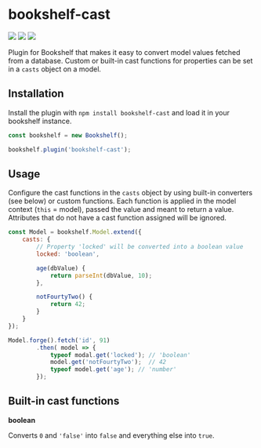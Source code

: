 # bookshelf-cast

![](https://travis-ci.org/dak0rn/bookshelf-cast.svg?branch=master)
![](https://img.shields.io/badge/dependencies-none-green.svg)
![](https://img.shields.io/badge/tested%20with-ava-blue.svg)

Plugin for Bookshelf that makes it easy to convert model values fetched from a database.
Custom or built-in cast functions for properties can be set in a `casts` object
on a model.

## Installation

Install the plugin with `npm install bookshelf-cast` and load it in your bookshelf
instance.

```javascript
const bookshelf = new Bookshelf();

bookshelf.plugin('bookshelf-cast');
```

## Usage

Configure the cast functions in the `casts` object by using built-in converters (see below) or custom functions.
Each function is applied in the model context (`this` = model), passed the value and meant to return
a value. Attributes that do not have a cast function assigned will be ignored.

```javascript
const Model = bookshelf.Model.extend({
    casts: {
        // Property 'locked' will be converted into a boolean value
        locked: 'boolean',

        age(dbValue) {
            return parseInt(dbValue, 10);
        },

        notFourtyTwo() {
            return 42;
        }
    }
});

Model.forge().fetch('id', 91)
        .then( model => {
            typeof modal.get('locked'); // 'boolean'
            model.get('notFourtyTwo');  // 42
            typeof model.get('age'); // 'number'
        });
```

## Built-in cast functions

**boolean**

Converts `0` and `'false'` into `false` and everything else into `true`.
